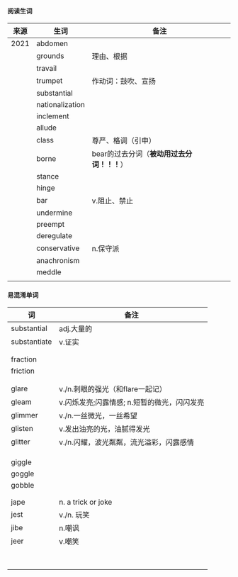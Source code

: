 #### 阅读生词

| 来源 | 生词            | 备注                                       |
| ---- | --------------- | ------------------------------------------ |
| 2021 | abdomen         |                                            |
|      | grounds         | 理由、根据                                 |
|      | travail         |                                            |
|      | trumpet         | 作动词：鼓吹、宣扬                         |
|      | substantial     |                                            |
|      | nationalization |                                            |
|      | inclement       |                                            |
|      | allude          |                                            |
|      | class           | 尊严、格调（引申）                         |
|      | borne           | bear的过去分词（**被动用过去分词！！！**） |
|      | stance          |                                            |
|      | hinge           |                                            |
|      | bar             | v.阻止、禁止                               |
|      | undermine       |                                            |
|      | preempt         |                                            |
|      | deregulate      |                                            |
|      | conservative    | n.保守派                                   |
|      | anachronism     |                                            |
|      | meddle          |                                            |
|      |                 |                                            |











#### 易混淆单词

| 词           | 备注                                        |
| ------------ | ------------------------------------------- |
| substantial  | adj.大量的                                  |
| substantiate | v.证实                                      |
|              |                                             |
|              |                                             |
| fraction     |                                             |
| friction     |                                             |
|              |                                             |
|              |                                             |
| glare        | v./n.刺眼的强光（和flare一起记）            |
| gleam        | v.闪烁发亮;闪露情感; n.短暂的微光，闪闪发亮 |
| glimmer      | v./n.一丝微光，一丝希望                     |
| glisten      | v.发出油亮的光，油腻得发光                  |
| glitter      | v./n.闪耀，波光粼粼，流光溢彩，闪露感情     |
|              |                                             |
|              |                                             |
|              |                                             |
| giggle       |                                             |
| goggle       |                                             |
| gobble       |                                             |
|              |                                             |
|              |                                             |
| jape         | n. a trick or joke                          |
| jest         | v./n. 玩笑                                  |
| jibe         | n.嘲讽                                      |
| jeer         | v.嘲笑                                      |
|              |                                             |
|              |                                             |
|              |                                             |
|              |                                             |
|              |                                             |
|              |                                             |
|              |                                             |
|              |                                             |
